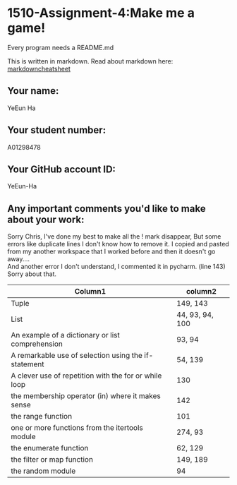 
# 1510-Assignment-4:Make me a game!

Every program needs a README.md

This is written in markdown. Read about markdown here: [markdowncheatsheet](https://www.markdownguide.org/cheat-sheet/)

## Your name:
YeEun Ha

## Your student number:
A01298478

## Your GitHub account ID:
YeEun-Ha

## Any important comments you'd like to make about your work:

Sorry Chris, I've done my best to make all the ! mark disappear, 
But some errors like duplicate lines I don't know how to remove it.
I copied and pasted from my another workspace that I worked before and then it doesn't go away....  
And another error I don't understand, I commented it in pycharm. (line 143) Sorry about that.




| Column1                                                | column2         | 
|--------------------------------------------------------|-----------------|
| Tuple                                                  | 149, 143        | 
| List                                                   | 44, 93, 94, 100 |
| An example of a dictionary or list comprehension       | 93, 94          |
| A remarkable use of selection using the if-statement   | 54, 139         |
| A clever use of repetition with the for or while loop  | 130             |
| the membership operator (in) where it makes sense      | 142             |
| the range function                                     | 101             |
| one or more functions from the itertools module        | 274, 93         |
| the enumerate function                                 | 62, 129         |
| the filter or map function                             | 149, 189        |
| the random module                                      | 94              |



